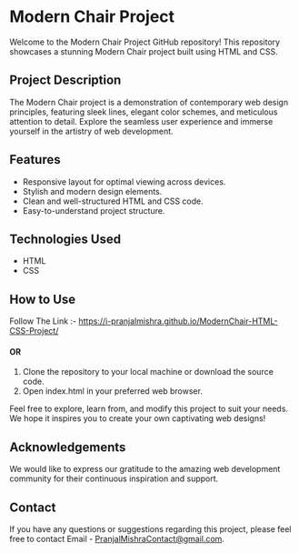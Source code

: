 # Modern Chair Project

Welcome to the Modern Chair Project GitHub repository! This repository showcases a stunning Modern Chair project built using HTML and CSS.

## Project Description

The Modern Chair project is a demonstration of contemporary web design principles, featuring sleek lines, elegant color schemes, and meticulous attention to detail. Explore the seamless user experience and immerse yourself in the artistry of web development.

## Features

* Responsive layout for optimal viewing across devices.
* Stylish and modern design elements.
* Clean and well-structured HTML and CSS code.
* Easy-to-understand project structure.


## Technologies Used

* HTML
* CSS

## How to Use

Follow The 
Link :- https://i-pranjalmishra.github.io/ModernChair-HTML-CSS-Project/

#### OR

1. Clone the repository to your local machine or download the source code.
2. Open index.html in your preferred web browser.

Feel free to explore, learn from, and modify this project to suit your needs. We hope it inspires you to create your own captivating web designs!

## Acknowledgements

We would like to express our gratitude to the amazing web development community for their continuous inspiration and support.

## Contact

If you have any questions or suggestions regarding this project, please feel free to contact Email - PranjalMishraContact@gmail.com.
